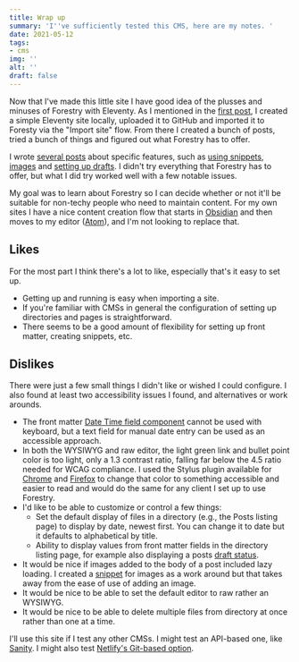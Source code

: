 ```yaml
---
title: Wrap up
summary: 'I''ve sufficiently tested this CMS, here are my notes. '
date: 2021-05-12
tags:
- cms
img: ''
alt: ''
draft: false
---
```


Now that I've made this little site I have good idea of the plusses and minuses of Forestry with Eleventy. As I mentioned in the [first post](/posts/kicking-it-off), I created a simple Eleventy site locally, uploaded it to GitHub and imported it to Foresty via the "Import site" flow. From there I created a bunch of posts, tried a bunch of things and figured out what Forestry has to offer.

I wrote [several posts](/posts/) about specific features, such as [using snippets](/posts/snippets), [images](/posts/images) and [setting up drafts](/posts/drafts). I didn't try everything that Forestry has to offer, but what I did try worked well with a few notable issues.

My goal was to learn about Forestry so I can decide whether or not it'll be suitable for non-techy people who need to maintain content. For my own sites I have a nice content creation flow that starts in [Obsidian](https://obsidian.md) and then moves to my editor ([Atom](https://atom.io)), and I'm not looking to replace that.

## Likes

For the most part I think there's a lot to like, especially that's it easy to set up.

* Getting up and running is easy when importing a site.
* If you're familiar with CMSs in general the configuration of setting up directories and pages is straightforward.
* There seems to be a good amount of flexibility for setting up front matter, creating snippets, etc.

## Dislikes

There were just a few small things I didn't like or wished I could configure. I also found at least two accessibility issues I found, and alternatives or work arounds.

* The front matter [Date Time field component](/posts/date-field/) cannot be used with keyboard, but a text field for manual date entry can be used as an accessible approach.
* In both the WYSIWYG and raw editor, the light green link and bullet point color is too light, only a 1.3 contrast ratio, falling far below the 4.5 ratio needed for WCAG compliance. I used the Stylus plugin available for [Chrome](https://chrome.google.com/webstore/detail/stylus/clngdbkpkpeebahjckkjfobafhncgmne) and [Firefox](https://addons.mozilla.org/en-US/firefox/addon/styl-us/) to change that color to something accessible and easier to read and would do the same for any client I set up to use Forestry.
* I'd like to be able to customize or control a few things:
  * Set the default display of files in a directory (e.g., the Posts listing page) to display by date, newest first. You can change it to date but it defaults to alphabetical by title.
  * Ability to display values from front matter fields in the directory listing page, for example also displaying a posts [draft status](/posts/drafts).
* It would be nice if images added to the body of a post included lazy loading. I created a [snippet](/posts/snippets) for images as a work around but that takes away from the ease of use of adding an image.
* It would be nice to be able to set the default editor to raw rather an WYSIWYG.
* It would be nice to be able to delete multiple files from directory at once rather than one at a time.

I'll use this site if I test any other CMSs. I might test an API-based one, like [Sanity](https://sanity.io). I might also test [Netlify's Git-based option](https://www.netlifycms.org/).
